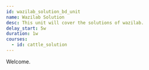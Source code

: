 ```yaml
---
id: wazilab_solution_bd_unit
name: Wazilab Solution
desc: This unit will cover the solutions of wazilab.
delay_start: 5w
duration: 1w
courses:
  - id: cattle_solution
---
```


Welcome.
